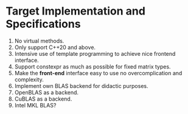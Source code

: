 # Target Implementation and Specifications

1. No virtual methods.
2. Only support C++20 and above.
3. Intensive use of template programming to achieve nice frontend interface.
4. Support constexpr as much as possible for fixed matrix types.
5. Make the **front-end** interface easy to use no overcomplication and complexity.
6. Implement own BLAS backend for didactic purposes.
7. OpenBLAS as a backend.
8. CuBLAS as a backend.
9. Intel MKL BLAS?
